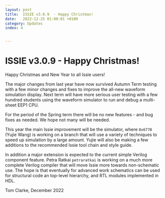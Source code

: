 ```yaml
---
layout: post
title:  ISSIE v3.0.9  - Happy Christmas!
date:   2022-12-25 01:00:01 +0100
category: Updates
index: 4


---
```

# ISSIE v3.0.9  - Happy Christmas!

Happy Christmas and New Year to all Issie users!


The major changes from last year have now survived Autumn Term testing with a few minor changes and fixes to improve the all-new waveform simulation display. Next term will have more serious user testing with a few hundred students using the waveform simulator to run and debug a multi-sheet EEP1 CPU.

For the period of the Spring term there will be no new features - and bug fixes as needed. We hope not many will be needed.

This year the main Issie improvement will be the simulator, where `0x6770` (Yujie Wang) is working on a branch that will use a variety of techniques to speed up simulation by a large amount. Yujie will also be making a few additions to the recommended Issie tool chain and style guide.

In addition a major extension is expected to the current simple Verilog component feature. Petra Ratkai `petraratkai` is working on a much more complete Verilog compiler that will move Issie more towards non-schematic use. The hope is that eventually for advanced work schematics can be used for structural code an top-level hierarchy, and RTL modules implemented in HDL.

Tom Clarke, December 2022


